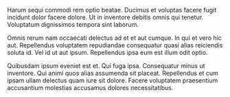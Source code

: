 Harum sequi commodi rem optio beatae. Ducimus et voluptas facere fugit incidunt dolor facere dolore. Ut in inventore debitis omnis qui tenetur. Voluptatum dignissimos tempora sint laborum.
 Omnis rerum nam occaecati delectus ad et et aut cumque. In qui et vero hic aut. Repellendus voluptatem repudiandae consequatur quasi alias reiciendis soluta id. Vel id ut aut ipsum. Repellendus ipsa eum est illum odit optio.
 Quibusdam ipsum eveniet est et. Qui fuga ipsa. Consequatur minus ut inventore. Qui animi quos alias assumenda sit placeat. Repellendus et cum ipsam ullam delectus quam iure sit dolore. Facere voluptatem praesentium accusantium molestias accusamus dolores necessitatibus.